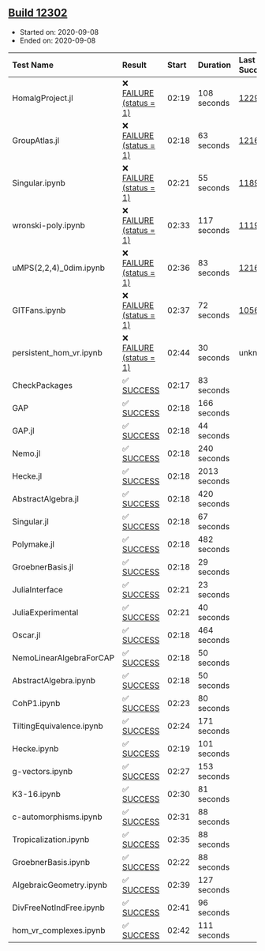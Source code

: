 ## [Build 12302](https://oscarci.mathematik.uni-kl.de/job/oscar/12302/)

* Started on: 2020-09-08
* Ended on: 2020-09-08

| Test Name    | Result | Start | Duration | Last Success | First Failure |
|:-------------|:-------|:------|:---------|:-------------|:--------------|
| HomalgProject.jl | ❌ [FAILURE (status = 1)](https://oscarci.mathematik.uni-kl.de/job/oscar/12302/artifact/logs/build-12302/HomalgProject.jl.log) | 02:19 | 108 seconds | [12292](https://oscarci.mathematik.uni-kl.de/job/oscar/12292/) | [12293](https://oscarci.mathematik.uni-kl.de/job/oscar/12293/) |
| GroupAtlas.jl | ❌ [FAILURE (status = 1)](https://oscarci.mathematik.uni-kl.de/job/oscar/12302/artifact/logs/build-12302/GroupAtlas.jl.log) | 02:18 | 63 seconds | [12167](https://oscarci.mathematik.uni-kl.de/job/oscar/12167/) | [12168](https://oscarci.mathematik.uni-kl.de/job/oscar/12168/) |
| Singular.ipynb | ❌ [FAILURE (status = 1)](https://oscarci.mathematik.uni-kl.de/job/oscar/12302/artifact/logs/build-12302/Singular.ipynb.log) | 02:21 | 55 seconds | [11893](https://oscarci.mathematik.uni-kl.de/job/oscar/11893/) | [11894](https://oscarci.mathematik.uni-kl.de/job/oscar/11894/) |
| wronski-poly.ipynb | ❌ [FAILURE (status = 1)](https://oscarci.mathematik.uni-kl.de/job/oscar/12302/artifact/logs/build-12302/wronski-poly.ipynb.log) | 02:33 | 117 seconds | [11192](https://oscarci.mathematik.uni-kl.de/job/oscar/11192/) | [11193](https://oscarci.mathematik.uni-kl.de/job/oscar/11193/) |
| uMPS(2,2,4)_0dim.ipynb | ❌ [FAILURE (status = 1)](https://oscarci.mathematik.uni-kl.de/job/oscar/12302/artifact/logs/build-12302/uMPS-2-2-4-_0dim.ipynb.log) | 02:36 | 83 seconds | [12167](https://oscarci.mathematik.uni-kl.de/job/oscar/12167/) | [12168](https://oscarci.mathematik.uni-kl.de/job/oscar/12168/) |
| GITFans.ipynb | ❌ [FAILURE (status = 1)](https://oscarci.mathematik.uni-kl.de/job/oscar/12302/artifact/logs/build-12302/GITFans.ipynb.log) | 02:37 | 72 seconds | [10566](https://oscarci.mathematik.uni-kl.de/job/oscar/10566/) | [10567](https://oscarci.mathematik.uni-kl.de/job/oscar/10567/) |
| persistent_hom_vr.ipynb | ❌ [FAILURE (status = 1)](https://oscarci.mathematik.uni-kl.de/job/oscar/12302/artifact/logs/build-12302/persistent_hom_vr.ipynb.log) | 02:44 | 30 seconds | unknown | unknown |
| CheckPackages | ✅ [SUCCESS](https://oscarci.mathematik.uni-kl.de/job/oscar/12302/artifact/logs/build-12302/CheckPackages.log) | 02:17 | 83 seconds |  |  |
| GAP | ✅ [SUCCESS](https://oscarci.mathematik.uni-kl.de/job/oscar/12302/artifact/logs/build-12302/GAP.log) | 02:18 | 166 seconds |  |  |
| GAP.jl | ✅ [SUCCESS](https://oscarci.mathematik.uni-kl.de/job/oscar/12302/artifact/logs/build-12302/GAP.jl.log) | 02:18 | 44 seconds |  |  |
| Nemo.jl | ✅ [SUCCESS](https://oscarci.mathematik.uni-kl.de/job/oscar/12302/artifact/logs/build-12302/Nemo.jl.log) | 02:18 | 240 seconds |  |  |
| Hecke.jl | ✅ [SUCCESS](https://oscarci.mathematik.uni-kl.de/job/oscar/12302/artifact/logs/build-12302/Hecke.jl.log) | 02:18 | 2013 seconds |  |  |
| AbstractAlgebra.jl | ✅ [SUCCESS](https://oscarci.mathematik.uni-kl.de/job/oscar/12302/artifact/logs/build-12302/AbstractAlgebra.jl.log) | 02:18 | 420 seconds |  |  |
| Singular.jl | ✅ [SUCCESS](https://oscarci.mathematik.uni-kl.de/job/oscar/12302/artifact/logs/build-12302/Singular.jl.log) | 02:18 | 67 seconds |  |  |
| Polymake.jl | ✅ [SUCCESS](https://oscarci.mathematik.uni-kl.de/job/oscar/12302/artifact/logs/build-12302/Polymake.jl.log) | 02:18 | 482 seconds |  |  |
| GroebnerBasis.jl | ✅ [SUCCESS](https://oscarci.mathematik.uni-kl.de/job/oscar/12302/artifact/logs/build-12302/GroebnerBasis.jl.log) | 02:18 | 29 seconds |  |  |
| JuliaInterface | ✅ [SUCCESS](https://oscarci.mathematik.uni-kl.de/job/oscar/12302/artifact/logs/build-12302/JuliaInterface.log) | 02:21 | 23 seconds |  |  |
| JuliaExperimental | ✅ [SUCCESS](https://oscarci.mathematik.uni-kl.de/job/oscar/12302/artifact/logs/build-12302/JuliaExperimental.log) | 02:21 | 40 seconds |  |  |
| Oscar.jl | ✅ [SUCCESS](https://oscarci.mathematik.uni-kl.de/job/oscar/12302/artifact/logs/build-12302/Oscar.jl.log) | 02:18 | 464 seconds |  |  |
| NemoLinearAlgebraForCAP | ✅ [SUCCESS](https://oscarci.mathematik.uni-kl.de/job/oscar/12302/artifact/logs/build-12302/NemoLinearAlgebraForCAP.log) | 02:18 | 50 seconds |  |  |
| AbstractAlgebra.ipynb | ✅ [SUCCESS](https://oscarci.mathematik.uni-kl.de/job/oscar/12302/artifact/logs/build-12302/AbstractAlgebra.ipynb.log) | 02:18 | 50 seconds |  |  |
| CohP1.ipynb | ✅ [SUCCESS](https://oscarci.mathematik.uni-kl.de/job/oscar/12302/artifact/logs/build-12302/CohP1.ipynb.log) | 02:23 | 80 seconds |  |  |
| TiltingEquivalence.ipynb | ✅ [SUCCESS](https://oscarci.mathematik.uni-kl.de/job/oscar/12302/artifact/logs/build-12302/TiltingEquivalence.ipynb.log) | 02:24 | 171 seconds |  |  |
| Hecke.ipynb | ✅ [SUCCESS](https://oscarci.mathematik.uni-kl.de/job/oscar/12302/artifact/logs/build-12302/Hecke.ipynb.log) | 02:19 | 101 seconds |  |  |
| g-vectors.ipynb | ✅ [SUCCESS](https://oscarci.mathematik.uni-kl.de/job/oscar/12302/artifact/logs/build-12302/g-vectors.ipynb.log) | 02:27 | 153 seconds |  |  |
| K3-16.ipynb | ✅ [SUCCESS](https://oscarci.mathematik.uni-kl.de/job/oscar/12302/artifact/logs/build-12302/K3-16.ipynb.log) | 02:30 | 81 seconds |  |  |
| c-automorphisms.ipynb | ✅ [SUCCESS](https://oscarci.mathematik.uni-kl.de/job/oscar/12302/artifact/logs/build-12302/c-automorphisms.ipynb.log) | 02:31 | 88 seconds |  |  |
| Tropicalization.ipynb | ✅ [SUCCESS](https://oscarci.mathematik.uni-kl.de/job/oscar/12302/artifact/logs/build-12302/Tropicalization.ipynb.log) | 02:35 | 88 seconds |  |  |
| GroebnerBasis.ipynb | ✅ [SUCCESS](https://oscarci.mathematik.uni-kl.de/job/oscar/12302/artifact/logs/build-12302/GroebnerBasis.ipynb.log) | 02:22 | 88 seconds |  |  |
| AlgebraicGeometry.ipynb | ✅ [SUCCESS](https://oscarci.mathematik.uni-kl.de/job/oscar/12302/artifact/logs/build-12302/AlgebraicGeometry.ipynb.log) | 02:39 | 127 seconds |  |  |
| DivFreeNotIndFree.ipynb | ✅ [SUCCESS](https://oscarci.mathematik.uni-kl.de/job/oscar/12302/artifact/logs/build-12302/DivFreeNotIndFree.ipynb.log) | 02:41 | 96 seconds |  |  |
| hom_vr_complexes.ipynb | ✅ [SUCCESS](https://oscarci.mathematik.uni-kl.de/job/oscar/12302/artifact/logs/build-12302/hom_vr_complexes.ipynb.log) | 02:42 | 111 seconds |  |  |
